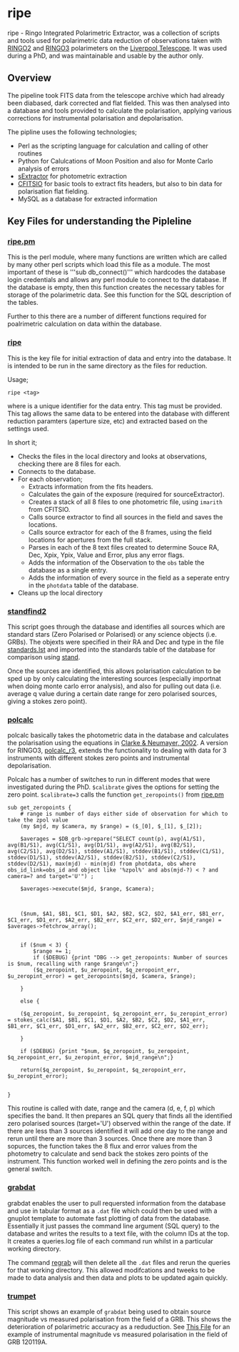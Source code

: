 # ripe

ripe - Ringo Integrated Polarimetric Extractor, was a collection of scripts and tools used for polarimetric data reduction of observations taken with [RINGO2](https://telescope.livjm.ac.uk/TelInst/Inst/RINGO2/) and [RINGO3](https://telescope.livjm.ac.uk/TelInst/Inst/RINGO3/) polarimeters on the [Liverpool Telescope](https://telescope.livjm.ac.uk/). It was used during a PhD, and was maintainable and usable by the author only.

## Overview

The pipeline took FITS data from the telescope archive which had already been diabased, dark corrected and flat fielded. This was then analysed into a database and tools provided to calculate the polarisation, applying various corrections for instrumental polarisation and depolarisation.

The pipline uses the following technologies;
* Perl as the scripting language for calculation and calling of other routines
* Python for Calulcations of Moon Position and also for Monte Carlo analysis of errors
* [sExtractor](https://www.astromatic.net/software/sextractor) for photometric extraction
* [CFITSIO](https://heasarc.gsfc.nasa.gov/fitsio/) for basic tools to extract fits headers, but also to bin data for polarisation flat fielding.
* MySQL as a database for extracted information


## Key Files for understanding the Pipleline

### [ripe.pm](https://github.com/blancmatter/ripe/blob/master/lib/ripe.pm)
This is the perl module, where many functions are written which are called by many other perl scripts which load this file as a module. The most important of these is '''sub db_connect()''' which hardcodes the database login credentials and allows any perl module to connect to the database. If the database is empty, then this function creates the necessary tables for storage of the polarimetric data. See this function for the SQL description of the tables.

Further to this there are a number of different functions required for poalrimetric calculation on data within the database.

### [ripe](bin/ripe)
This is the key file for initial extraction of data and entry into the database. It is intended to be run in the same directory as the files for reduction.

Usage;
```
ripe <tag>
```
where <tag> is a unique identifier for the data entry. This tag must be provided. This tag allows the same data to be entered into the database with different reduction paramters (aperture size, etc) and extracted based on the settings used.

In short it;
* Checks the files in the local directory and looks at observations, checking there are 8 files for each.
* Connects to the database.
* For each observation;
  * Extracts information from the fits headers.
  * Calculates the gain of the exposure (required for sourceExtractor).
  * Creates a stack of all 8 files to one photometric file, using `imarith` from CFITSIO.
  * Calls source extractor to find all sources in the field and saves the locations.
  * Calls source extractor for each of the 8 frames, using the field locations for apertures from the full stack.
  * Parses in each of the 8 text files created to determine Souce RA, Dec, Xpix, Ypix, Value and Error, plus any error flags.
  * Adds the information of the Observation to the `obs` table the database as a single entry.
  * Adds the information of every source in the field as a seperate entry in the `photdata` table of the database.
* Cleans up the local directory

### [standfind2](bin/standfind2)

This script goes through the database and identifies all sources which are standard stars (Zero Polarised or Polarised) or any science objects (i.e. GRBs). The objexts were specified in their RA and Dec and type in the file [standards.lst](config/standards/standards.lst) and imported into the standards table of the database for comparison using [stand](bin/stand).

Once the sources are identified, this allows polarisation calculation to be sped up by only calculating the interesting sources (especially importnat when doing monte carlo error analysis), and also for pulling out data (i.e. average q value during a certain date range for zero polarised sources, giving a stokes zero point).

### [polcalc](bin/polcalc)

polcalc basically takes the photometric data in the database and calculates the polarisation using the equations in [Clarke & Neumayer, 2002](https://core.ac.uk/download/pdf/1414641.pdf). A version for RINGO3, [polcalc_r3](bin/polcalc_r3), extends the functionality to dealing with data for 3 instruments with different stokes zero points and instrumental depolarisation.

Polcalc has a number of switches to run in different modes that were investigated during the PhD. `$calibrate` gives the options for setting the zero point. `$calibrate=3` calls the function `get_zeropoints()` from [ripe.pm](lib/ripe.pm)

```
sub get_zeropoints {
	# range is number of days either side of observation for which to take the zpol value
	(my $mjd, my $camera, my $range) = ($_[0], $_[1], $_[2]);

	$averages = $DB_grb->prepare("SELECT count(p), avg(A1/S1), avg(B1/S1), avg(C1/S1), avg(D1/S1), avg(A2/S1), avg(B2/S1), avg(C2/S1), avg(D2/S1), stddev(A1/S1), stddev(B1/S1), stddev(C1/S1), stddev(D1/S1), stddev(A2/S1), stddev(B2/S1), stddev(C2/S1), stddev(D2/S1), max(mjd) - min(mjd) from photdata, obs where obs_id_link=obs_id and object like '%zpol%' and abs(mjd-?) < ? and camera=? and target='U'") ;

	$averages->execute($mjd, $range, $camera);



	($num, $A1, $B1, $C1, $D1, $A2, $B2, $C2, $D2, $A1_err, $B1_err, $C1_err, $D1_err, $A2_err, $B2_err, $C2_err, $D2_err, $mjd_range) = $averages->fetchrow_array();


	if ($num < 3) {
		$range += 1;
		if ($DEBUG) {print "DBG --> get_zeropoints: Number of sources is $num, recalling with range $range\n";}
		($q_zeropoint, $u_zeropoint, $q_zeropoint_err, $u_zeropint_error) = get_zeropoints($mjd, $camera, $range);

	}

	else {

	($q_zeropoint, $u_zeropoint, $q_zeropoint_err, $u_zeropint_error) = stokes_calc($A1, $B1, $C1, $D1, $A2, $B2, $C2, $D2, $A1_err, $B1_err, $C1_err, $D1_err, $A2_err, $B2_err, $C2_err, $D2_err);

	}

	if ($DEBUG) {print "$num, $q_zeropoint, $u_zeropoint, $q_zeropoint_err, $u_zeropint_error, $mjd_range\n";}

	return($q_zeropoint, $u_zeropoint, $q_zeropoint_err, $u_zeropint_error);


}

```

This routine is called with date, range and the camera (d, e, f, p) which specifies the band. It then prepares an SQL query that finds all the identified zero polarised sources (target='U') observed within the range of the date. If there are less than 3 sources identified it will add one day to the range and rerun until there are more than 3 sources. Once there are more than 3 sopurces, the function takes the 8 flux and error values from the photometry to calculate and send back the stokes zero points of the instrument. This function worked well in defining the zero points and is the general switch.

### [grabdat](bin/grabdat)

grabdat enables the user to pull requersted information from the database and use in tabular format as a `.dat` file which could then be used with a gnuplot template to automate fast plotting of data from the database. Essentially it just passes the command line argument (SQL query) to the database and writes the results to a text file, with the column IDs at the top. It creates a queries.log file of each command run whilst in a particular working directory.

The command [regrab](bin/regrab) will then delete all the `.dat` files and rerun the queries for that working directory. This allowed modifcations and tweeks to be made to data analysis and then data and plots to be updated again quickly.

### [trumpet](bin/trumpet)

This script shows an example of `grabdat` being used to obtain source magnitude vs measured polarisation from the field of a GRB. This shows the deterioration of polarimetric accuracy as a reduduction. See [This File](120119A.pdf) for an example of instrumental magnitude vs measured polarisation in the field of GRB 120119A.
